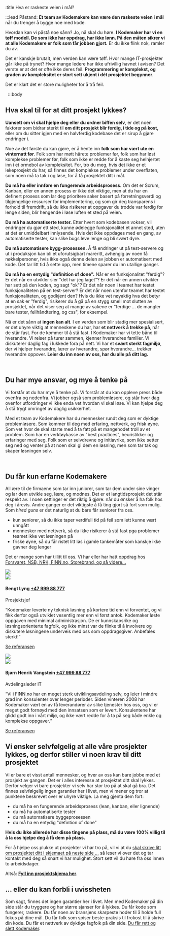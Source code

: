 :title Hva er raskeste veien i mål?

:::lead
Påstand: **Et team av Kodemakere kan være den raskeste veien i mål** når du trenger å bygge noe med kode.

Hvordan kan vi påstå noe sånn? Jo, nå skal du høre. **I Kodemaker har vi en tøff modell. De som ikke har oppdrag, har ikke lønn. På den måten sikrer vi at alle Kodemakere er folk som får jobben gjort.** Er du ikke flink nok, ramler du av.

Det er kanskje brutalt, men verden kan være tøff. Hvor mange IT-prosjekter går ikke på trynet? Hvor mange ledere har ikke ufrivillig havnet i avisen? Det verste er at det er ofte ikke deres feil. **Programmering er komplekst, og graden av kompleksitet er stort sett ukjent i dét prosjektet begynner**.

Det er klart det er store muligheter for å trå feil.

&nbsp;
:::body
## Hva skal til for at ditt prosjekt lykkes?
**Uansett om vi skal hjelpe deg eller du ordner biffen selv**, er det noen faktorer som bidrar sterkt til **om ditt prosjekt blir ferdig, i tide og på kost,** eller om du sitter igjen med en halvferdig kodebase det er sirup å gjøre endringer i.

Noe av det første du kan gjøre, er å hente inn **folk som har vært ute en vinternatt før**. Folk som har møtt hårete problemer før, folk som har løst komplekse problemer før, folk som ikke er redde for å kaste seg helhjertet inn i et ormebol av kompleksitet. For, tro du meg, hvis det ikke er et lekeprosjekt du har, så finnes det komplekse problemer under overflaten, som noen må ta tak i og løse, for å få prosjektet ditt i mål.

**Du må ha eller innføre en fungerende arbeidsprosess.** Om det er Scrum, Kanban, eller en annen prosess er ikke det viktige, men at du har en definert prosess som lar deg prioritere saker basert på forretningsverdi og tilgjengelige ressurser for implementering, og som gir deg transparens i forhold til fremdrift, så du ikke risikerer at oppgaver du trodde var ferdig for lenge siden, blir hengende i løse luften et sted på veien.

**Du må ha automatiserte tester.** Etter hvert som kodebasen vokser, vil endringer du gjør ett sted, kunne ødelegge funksjonalitet et annet sted, uten at det er umiddelbart innlysende. Hvis det ikke oppdages med en gang, av automatiserte tester, kan slike bugs leve lenge og bli svært dyre.

**Du må automatisere bygg-prosessen.** Å få endringer ut på test-servere og ut i produksjon kan bli et uforutsigbart mareritt, avhengig av noen få nøkkelpersoner, hvis ikke også denne delen av jobben er automatisert med kode. Det tar litt tid å sette opp, men timene sparer du inn utallige ganger.

**Du må ha en entydig "definition of done".** Når er en funksjonalitet "ferdig"? Er det når en utvikler sier "det har jeg laget"? Er det når en annen utvikler har sett på den koden, og sagt "ok"? Er det når noen i teamet har testet funksjonaliteten på en test-server? Er det når noen utenfor teamet har testet funksjonaliteten, og godkjent den? Hvis du ikke vet nøyaktig hva det betyr at en sak er "ferdig", risikerer du å gå på en stygg smell mot slutten av prosjektet, når det viser seg at mange av sakene er "ferdige ... de mangler bare tester, feilhåndtering, og css", for eksempel.

Nå er det sånn at **ingen kan alt**. I en verden som blir stadig mer spesialisert, er det uhyre viktig at menneskene du har, har **et nettverk å trekke på**, når de står fast. For de kommer til å stå fast. I Kodemaker har vi tette bånd til hverandre. Vi reiser på turer sammen, kjenner hverandres familier. Vi diskuterer daglig fag i lukkede fora på nett. Vi har et **svært sterkt fagmiljø**, der vi hjelper hverandre, lærer av hverandre, spør hverandre... trekker hverandre oppover. **Leier du inn noen av oss, har du alle på ditt lag.**

&nbsp;
## Du har mye ansvar, og mye å tenke på
Vi forstår at du har mye å tenke på. Vi forstår at du kan oppleve press både ovenfra og nedenfra. Vi jobber også som problemløsere, og står hver dag ovenfor utfordringer vi ikke enda vet hvordan vi skal løse. Vi kan hjelpe deg å stå trygt omringet av daglig usikkerhet.

Med et team av Kodemakere har du mennesker rundt deg som er dyktige problemløsere. Som kommer til deg med erfaring, nettverk, og frisk øyne. Som vet hvor de skal starte med å ta fatt på et mangehodet troll av et problem. Som har en verktøykasse av "best practices", heuristikker og erfaringer med seg. Folk som er selvdrevne og initiavrike, som ikke setter seg ned og venter på at noen skal gi dem en løsning, men som tar tak og skaper løsningen selv.

&nbsp;
## Du får kun erfarne Kodemakere
All ære til de firmaene som tar inn juniorer, som tar dem under sine vinger og lar dem utvikle seg, lære, og modnes. Det er et langtidsprosjekt det står respekt av. I noen settinger er det riktig å gjøre: når du ønsker å ha folk hos deg i årevis. Andre ganger er det viktigste å få ting gjort så fort som mulig. Som *hired guns* er det naturlig at du bare får seniorer fra oss.

<ul>
<li>kun seniorer, så du ikke taper verdifull tid på feil som lett kunne vært unngått</li>
<li>mennesker med nettverk, så du ikke risikerer å stå fast pga problemer teamet ikke vet løsningen på</li>
<li>friske øyne, så du får ristet litt løs i gamle tankemåter som kanskje ikke gavner deg lenger</li>
</ul>

Det er mange som har tillitt til oss. Vi har eller har hatt oppdrag hos [Forsvaret, NSB, NRK, FINN.no, Storebrand, og så videre...](/vaare-kunder)

<div class="media"><img src="/thumbs/faces/bengt-lyng-to-be-replaced.jpg" class="img thumb mts"><div class="bd"><a href="/nsb-personalbillett/" class="linkBlock right mod mts logo"><img src="/logos/nsb.png"></a><h4 class="mtn">Bengt Lyng <a href="tel:+47 999 88 777" class="nowrap">+47 999 88 777</a></h4><p class="near">Prosjektsjef</p><p class="near"><q>Kodemaker leverte ny teknisk løsning på kortere tid enn vi forventet, og vi fikk derfor også utviklet vesentlig mer enn vi først antok.  Kodemaker løste oppgaven med minimal administrasjon. De er kunnskapsrike og løsningsorienterte fagfolk, og ikke minst var de flinke til å involvere og diskutere løsningene underveis med oss som oppdragsgiver.  Anbefales sterkt!</q></p><p><a href="/nsb-personalbillett/">Se referansen</a></p></div></div>

<div class="media"><img src="/thumbs/faces/bjorn-henrik-vangstein.jpg" class="img thumb mts"><div class="bd"><a href="/finn-surf-sammen/" class="linkBlock right mod mts logo"><img src="/logos/finn.png"></a><h4 class="mtn">Bjørn Henrik Vangstein <a href="tel:+47 999 88 777" class="nowrap">+47 999 88 777</a></h4><p class="near">Avdelingsleder IT</p><p class="near"><q>Vi i FINN.no har en meget sterk
                     utviklingsavdeling selv, og leier i mindre grad inn
                     konsulenter over lenger perioder. Siden vinteren 2008 har
                     Kodemaker vært en av få leverandører av slike tjenester
                     hos oss, og vi er meget godt fornøyd med den innsatsen
                     som er levert. Konsulentene har glidd godt inn i vårt
                     miljø, og ikke vært redde for å ta på seg både enkle og
                     komplekse oppgaver.</q></p><p><a href="/finn-surf-sammen/">Se referansen</a></p></div></div>


## Vi ønsker selvfølgelig at alle våre prosjekter lykkes, og derfor stiller vi noen krav til ditt prosjektet

Vi er bare et visst antall mennesker, og hver av oss kan bare jobbe med et prosjekt av gangen. Det er i alles interesse at prosjektet ditt skal lykkes. Derfor velger vi bare prosjekter vi selv har stor tro på at skal gå bra. Det finnes selvfølgelig ingen garantier her i livet, men vi mener og tror at punktene beskrevet over er uhyre viktige. La meg gjenta dem fort:
<ul>
<li>du må ha en fungerende arbeidsprosess (lean, kanban, eller lignende)</li>
<li>du må ha automatiserte tester</li>
<li>du må automatisere byggeprosessen</li>
<li>du må ha en entydig "defintion of done"</li>
</ul>

**Hvis du ikke allerede har disse tingene på plass, må du være 100% villig til å la oss hjelpe deg å få dem på plass.**

For å hjelpe oss plukke ut prosjekter vi har tro på, vil vi at du [skal skrive litt om prosjektet ditt i skjemaet på neste side ...](/skjema/) så leser vi over det og tar kontakt med deg så snart vi har mulighet. Stort sett vil du høre fra oss innen to arbeidsdager.

Altså: **[Fyll inn prosjektskjema her](/skjema/)**.

## ... eller du kan forbli i uvissheten
Som sagt, finnes det ingen garantier her i livet. Men med Kodemaker på din side står du tryggere og har større sjanser for å lykkes. Du får kode som fungerer, raskere. Du får noen av bransjens skarpeste hoder til å holde full fokus på dine mål. Du får folk som spiser beste-praksis til frokost til å skrive din kode. Du får et nettverk av dyktige fagfolk på din side.
[Du får rett og slett Kodemaker](/skjema/).
